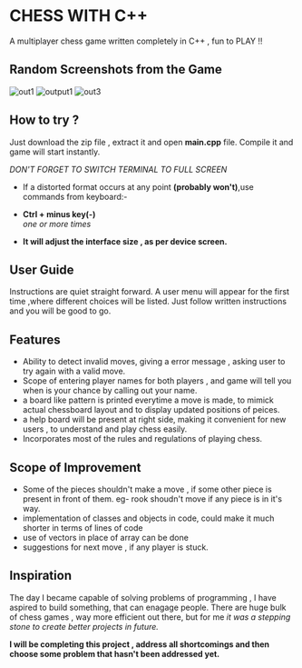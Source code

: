 # CHESS WITH C++

A multiplayer chess game written completely in C++ , fun to PLAY !!
## Random Screenshots from the Game
![out1](https://github.com/aadhar-jain/CHESS-CPP/assets/128128944/9c2657b9-be12-4a09-a455-62d9204f0119)
![output1](https://github.com/aadhar-jain/CHESS-CPP/assets/128128944/5a93146c-e60a-43c9-b2d3-feb217425edb)
![out3](https://github.com/aadhar-jain/CHESS-CPP/assets/128128944/d097a548-d271-4e0d-a8dd-a6e124940b74)

## How to try ?

Just download the zip file , extract it and open **main.cpp** file.
Compile it and game will start instantly.

*DON'T FORGET TO SWITCH TERMINAL TO FULL SCREEN*

- If a distorted format occurs at any point **(probably won't)**,use commands from keyboard:-
- **Ctrl + minus key(-)**              
*one or more times*

- **It will adjust the interface size ,  as per device screen.**


## User Guide
Instructions are quiet straight forward. A user menu will appear for the first time ,where different choices will be listed. Just follow written instructions and you will be good to go. 



## Features
- Ability to detect invalid moves, giving a error message , asking user to try again with a valid move.
- Scope of entering player names for both players , and game will tell you when is your chance by calling out your name.
- a board like pattern is printed everytime a move is made, to mimick actual chessboard layout and to display updated positions of peices.
- a help board will be present at right side, making it convenient for new users , to understand and play chess easily.
- Incorporates most of the rules and regulations of playing chess.
## Scope of Improvement
- Some of the pieces shouldn't make a move , if some other piece is present in front of them. eg- rook shoudn't move if any piece is in it's way.
- implementation of classes and objects in code, could make it much shorter in terms of lines of code
- use of vectors in place of array can be done
- suggestions for next move , if any player is stuck.

## Inspiration
The day I became capable of solving problems of programming , I have aspired to build something, that can enagage people. There are huge bulk of chess games , way more efficient out there, but for me *it was a stepping stone to create better projects in future.*

**I will be completing this project , address all shortcomings and then choose some problem that hasn't been addressed yet.**
